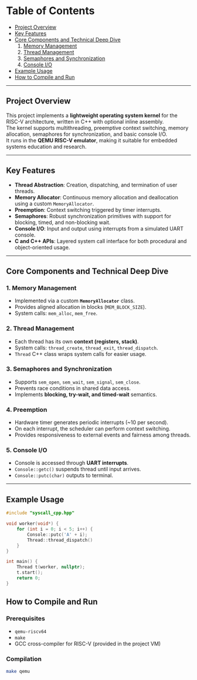 # Table of Contents
- [Project Overview](#project-overview)  
- [Key Features](#key-features)  
- [Core Components and Technical Deep Dive](#core-components-and-technical-deep-dive)  
  1. [Memory Management](#1-memory-management)  
  2. [Thread Management](#2-thread-management)  
  3. [Semaphores and Synchronization](#3-semaphores-and-synchronization)  
  4. [Console I/O](#5-console-io)  
- [Example Usage](#example-usage)  
- [How to Compile and Run](#how-to-compile-and-run)  

---

## Project Overview
This project implements a **lightweight operating system kernel** for the RISC-V architecture, written in C++ with optional inline assembly.  
The kernel supports multithreading, preemptive context switching, memory allocation, semaphores for synchronization, and basic console I/O.  
It runs in the **QEMU RISC-V emulator**, making it suitable for embedded systems education and research.  

---

## Key Features
- **Thread Abstraction**: Creation, dispatching, and termination of user threads.  
- **Memory Allocator**: Continuous memory allocation and deallocation using a custom `MemoryAllocator`.  
- **Preemption**: Context switching triggered by timer interrupts.  
- **Semaphores**: Robust synchronization primitives with support for blocking, timed, and non-blocking wait.  
- **Console I/O**: Input and output using interrupts from a simulated UART console.  
- **C and C++ APIs**: Layered system call interface for both procedural and object-oriented usage.  

---

## Core Components and Technical Deep Dive

### 1. Memory Management
- Implemented via a custom **`MemoryAllocator`** class.  
- Provides aligned allocation in blocks (`MEM_BLOCK_SIZE`).  
- System calls: `mem_alloc`, `mem_free`.  

### 2. Thread Management
- Each thread has its own **context (registers, stack)**.  
- System calls: `thread_create`, `thread_exit`, `thread_dispatch`.  
- `Thread` C++ class wraps system calls for easier usage.  

### 3. Semaphores and Synchronization
- Supports `sem_open`, `sem_wait`, `sem_signal`, `sem_close`.  
- Prevents race conditions in shared data access.  
- Implements **blocking, try-wait, and timed-wait** semantics.  

### 4. Preemption
- Hardware timer generates periodic interrupts (~10 per second).  
- On each interrupt, the scheduler can perform context switching.  
- Provides responsiveness to external events and fairness among threads.  

### 5. Console I/O
- Console is accessed through **UART interrupts**.  
- `Console::getc()` suspends thread until input arrives.  
- `Console::putc(char)` outputs to terminal.  

---

## Example Usage
```cpp
#include "syscall_cpp.hpp"

void worker(void*) {
    for (int i = 0; i < 5; i++) {
        Console::putc('A' + i);
        Thread::thread_dispatch()
    }
}

int main() {
    Thread t(worker, nullptr);
    t.start();
    return 0;
}
```
## How to Compile and Run

### Prerequisites
- `qemu-riscv64`
- `make`
- GCC cross-compiler for RISC-V (provided in the project VM)

### Compilation
```bash
make qemu

